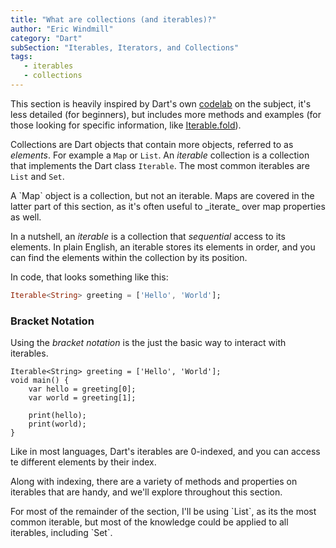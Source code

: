 ```yaml
---
title: "What are collections (and iterables)?"
author: "Eric Windmill"
category: "Dart"
subSection: "Iterables, Iterators, and Collections"
tags:
   - iterables
   - collections
---
```


<div class='disclaimer'>
This section is heavily inspired by Dart's own <a href="https://dart.dev/codelabs/iterables">codelab</a> on the subject, it's less detailed (for beginners), but includes more methods and examples (for those looking for specific information, like <a href="https://api.dart.dev/stable/2.8.1/dart-core/Iterable/fold.html">Iterable.fold</a>).
</div>

Collections are Dart objects that contain more objects, referred to as _elements_. For example a `Map` or `List`. An _iterable_ collection is a collection that implements the Dart class `Iterable`. The most common iterables are `List` and `Set`. 

<div class='aside'>
A `Map` object is a collection, but not an iterable. Maps are covered in the latter part of this section, as it's often useful to _iterate_ over map properties as well. 
</div>

In a nutshell, an _iterable_ is a collection that _sequential_ access to its elements. In plain English, an iterable stores its elements in order, and you can find the elements within the collection by its position.

In code, that looks something like this:

```dart
Iterable<String> greeting = ['Hello', 'World'];
``` 

### Bracket Notation

Using the _bracket notation_ is the just the basic way to interact with iterables.
 
```run-dartpad:theme-light:run-false:split-60
Iterable<String> greeting = ['Hello', 'World']; 
void main() {
    var hello = greeting[0];
    var world = greeting[1];

    print(hello);
    print(world);
}
```

Like in most languages, Dart's iterables are 0-indexed, and you can access te different elements by their index. 

Along with indexing, there are a variety of methods and properties on iterables that are handy, and we'll explore throughout this section.

<div class='aside'>
For most of the remainder of the section, I'll be using `List`, as its the most common iterable, but most of the knowledge could be applied to all iterables, including `Set`. 
</div>





